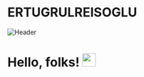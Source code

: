 # ERTUGRULREISOGLU

![Header](https://www.voltdb.com/wp-content/uploads/2018/05/machine-learning-blog-header-2.jpg)

# Hello, folks! <img src="https://raw.githubusercontent.com/REISOGLU53/ERTUGRULREISOGLU/master/wave.gif" width="30px">

